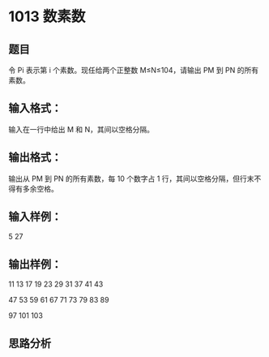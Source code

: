 # 1013 数素数
## 题目
令 Pi 表示第 i 个素数。现任给两个正整数 M≤N≤104，请输出 PM 到 PN 的所有素数。
## 输入格式：
输入在一行中给出 M 和 N，其间以空格分隔。


## 输出格式：
输出从 PM 到 PN 的所有素数，每 10 个数字占 1 行，其间以空格分隔，但行末不得有多余空格。
## 输入样例：
5 27

## 输出样例： 
11 13 17 19 23 29 31 37 41 43

47 53 59 61 67 71 73 79 83 89

97 101 103

## 思路分析
